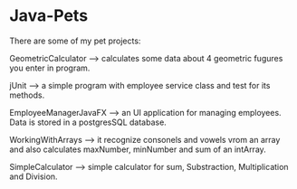 # Java-Pets
There are some of my pet projects:

GeometricCalculator --> calculates some data about 4 geometric fugures you enter in program.

jUnit --> a simple program with employee service class and test for its methods.

EmployeeManagerJavaFX --> an UI application for managing employees. Data is stored in a postgresSQL database.

WorkingWithArrays --> it recognize consonels and vowels vrom an array and also calculates maxNumber, minNumber and sum of an intArray.

SimpleCalculator --> simple calculator for sum, Substraction, Multiplication and Division.

